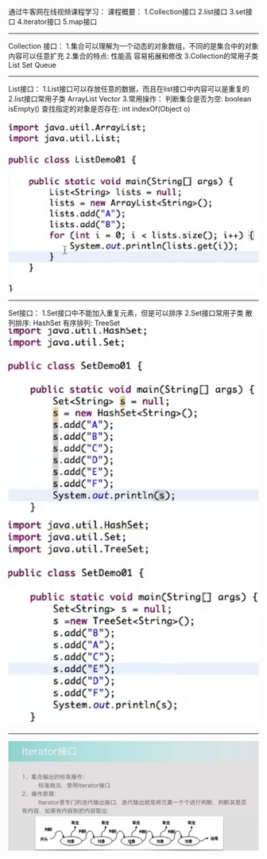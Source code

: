 通过牛客网在线视频课程学习：
课程概要：
1.Collection接口
2.list接口
3.set接口
4.iterator接口
5.map接口
******************************************************************************************************
Collection 接口：
	1.集合可以理解为一个动态的对象数组，不同的是集合中的对象内容可以任意扩充
	2.集合的特点:
		性能高
		容易拓展和修改
	3.Collection的常用子类
		List
		Set
		Queue
******************************************************************************************************
List接口：
	1.List接口可以存放任意的数据，而且在list接口中内容可以是重复的
	2.list接口常用子类
		ArrayList
		Vector
	3.常用操作：
		判断集合是否为空: boolean isEmpty()
		查找指定的对象是否存在: int indexOf(Object o)

![photo lost](https://github.com/XiaoTianXiao/Leetcode/blob/master/QustionsPhoto/JS3list.jpg)

******************************************************************************************************
Set接口：
	1.Set接口中不能加入重复元素，但是可以排序
	2.Set接口常用子类
		散列排序: HashSet
		有序排列: TreeSet
	![plHashSet](https://github.com/XiaoTianXiao/Leetcode/blob/master/QustionsPhoto/JS3hashset.png)
	![plTreeSet](https://github.com/XiaoTianXiao/Leetcode/blob/master/QustionsPhoto/JS3treeset.png)
******************************************************************************************************
![pliterator](https://github.com/XiaoTianXiao/Leetcode/blob/master/QustionsPhoto/JS3iterator.png)